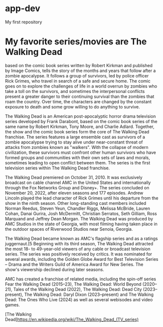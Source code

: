# app-dev
My first repository

# My favorite series/movies are **The Walking Dead**

 based on the comic book series written by Robert Kirkman and published by Image Comics, tells the story of the months and years that follow after a zombie apocalypse. It follows a group of survivors, led by police officer Rick Grimes, who travel in search of a safe and secure home. The comic goes on to explore the challenges of life in a world overrun by zombies who take a toll on the survivors, and sometimes the interpersonal conflicts present a greater danger to their continuing survival than the zombies that roam the country. Over time, the characters are changed by the constant exposure to death and some grow willing to do anything to survive.

 The Walking Dead is an American post-apocalyptic horror drama television series developed by Frank Darabont, based on the comic book series of the same name by Robert Kirkman, Tony Moore, and Charlie Adlard. Together, the show and the comic book series form the core of The Walking Dead franchise. The series features a large ensemble cast as survivors of a zombie apocalypse trying to stay alive under near-constant threat of attacks from zombies known as "walkers". With the collapse of modern civilization, these survivors must confront other human survivors who have formed groups and communities with their own sets of laws and morals, sometimes leading to open conflict between them. The series is the first television series within The Walking Dead franchise.

 The Walking Dead premiered on October 31, 2010. It was exclusively broadcast on cable channel AMC in the United States and internationally through the Fox Networks Group and Disney+. The series concluded on November 20, 2022, after eleven seasons and 177 episodes. Andrew Lincoln played the lead character of Rick Grimes until his departure from the show in the ninth season. Other long-standing cast members included Norman Reedus, Steven Yeun, Chandler Riggs, Melissa McBride, Lauren Cohan, Danai Gurira, Josh McDermitt, Christian Serratos, Seth Gilliam, Ross Marquand and Jeffrey Dean Morgan. The Walking Dead was produced by AMC Studios in the state of Georgia, with most filming having taken place in the outdoor spaces of Riverwood Studios near Senoia, Georgia.

 The Walking Dead became known as AMC's flagship series and as a ratings juggernaut.[5 Beginning with its third season, The Walking Dead attracted the most 18- to 49-year-old viewers of any cable or broadcast television series. The series was positively received by critics. It was nominated for several awards, including the Golden Globe Award for Best Television Series – Drama and the Writers Guild of America Award for New Series. The show's viewership declined during later seasons.

 AMC has created a franchise of related media, including the spin-off series Fear the Walking Dead (2015–23), The Walking Dead: World Beyond (2020–21), Tales of the Walking Dead (2022), The Walking Dead: Dead City (2023–present), The Walking Dead: Daryl Dixon (2023–present) and The Walking Dead: The Ones Who Live (2024) as well as several webisodes and video games.

[The Walking Dead]<https://en.wikipedia.org/wiki/The_Walking_Dead_(TV_series)>
